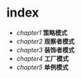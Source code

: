 # index
+ _chapter1_ **策略模式**
+ _chapter2_ **观察者模式**
+ _chapter3_ **装饰者模式**
+ _chapter4_ **工厂模式**
+ _chapter5_ **单例模式**